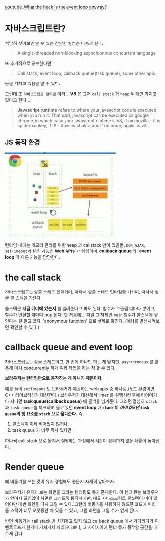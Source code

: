 [youtube_What the heck is the event loop anyway?](https://youtu.be/8aGhZQkoFbQ)

# 자바스크립트란?

적당히 찾아보면 알 수 있는 간단한 설명은 다음과 같다.

> A single-threaded non-blocking asynchronous concurrent language

또 추가적으로 공부한다면

> Call stack, event loop, callback queue(task queue), some other apis

등을 가지고 있음을 알 수 있다. 

그런데 또 `자바스크립트 런타임` 이라는 **V8** 은 그저 `call stack` 과 `heap` 두 개만 가지고 있다고 한다...

> **Javascript runtime** refers to where your javascript code is executed when you run it. That said, javascript can be executed on google chrome, in which case your javascript runtime is v8, if on mozilla - it is spidermonkey, if IE - then its chakra and if on node, again its v8.

## JS 동작 환경

![](./js_run_env.jpg)

런타임 내에는 메모리 관리를 위한 heap 과 callstack 만이 있을뿐, `DOM`, `AJAX`, `setTimeout`과 같은 기능은 **Web APIs** 가 담당하며, **callback queue** 와 `**event loop** 가 다른 기능을 담당한다.

# the call stack

자바스크립트는 싱글 스레드 언어이며, 따라서 싱글 스레드 런타임을 가지며, 따라서 싱글 콜 스택을 가진다.

콜스택은 **지금 어디에 있는지** 를 알려준다고 봐도 된다. 함수가 호출될 때마다 쌓이고, 함수가 반환할 때마다 pop 된다. 맨 처음에는 파일 그 자체인 `main` 함수가 콜스택에 쌓인다는 걸 알고 있자. 'anonymous function' 으로 실제로 쌓인다. (에러를 발생시켜보면 확인할 수 있다.)

# callback queue and event loop

자바스크립트는 싱글 스레드이고, 한 번에 하나만 하는 게 맞지만, `asynchronous` 를 활용해 마치 concurrently 하게 여러 작업을 하는 척 할 수 있다. 

**브라우저는 런타임만으로 동작하는 게 아니기 때문이다.**

예를 들어 `setTimeout` 도 브라우저가 제공하는 web apis 중 하나로,(노드 환경이면 C++ 라이브러리가 대신한다.) 브라우저가 대신해서 timer 를 실행시킨 후에 타이머가 다 지나면 **task queue(callback queue)** 에 콜백을 넘겨준다. 그러면 열심히 `stack` 과 `task queue` 를 체크하며 돌고 있던 **event loop** 가 **`stack` 이 *비어있으면* `task queue`의 첫 요소를 `stack` 으로 옮겨준다.** 즉, 
1. 콜스택이 아직 비어있지 않거나, 
2. task queue 가 너무 꽉차 있다면 

하나씩 call stack 으로 옮겨서 실행하는 과정에서 시간이 정확하지 않을 확률이 높아진다.

# Render queue
왜 비동기를 쓰는 것이 유저 경험에도 좋은지 자세히 알아보자.

브라우저가 유저가 보는 화면을 그리는 렌더링도 큐가 존재한다. 이 렌더 큐는 브라우저가 알아서 끊임없이 화면을 그리도록 동작하지만, 얘도 자바스크립트 콜스택이 비어 있어야만 매번 화면을 다시 그릴 수 있다. 그런데 비동기를 사용하지 않으면 코드에 따라 콜 스택이 너무 오랫동안 차 있을 수 있고, 그럼 화면을 그릴 수가 없게 된다. 

반면 비동기는 call stack 을 차지하고 있지 않고 callback queue 에서 기다리다가 이벤트루프가 한개씩 가져가서 처리하다보니, 그 사이사이에 렌더 큐가 동작할 공간을 내주게 된다.